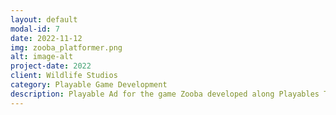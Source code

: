 ```yaml
---
layout: default
modal-id: 7
date: 2022-11-12
img: zooba_platformer.png
alt: image-alt
project-date: 2022
client: Wildlife Studios
category: Playable Game Development
description: Playable Ad for the game Zooba developed along Playables Team at Wildlife Studios. Proprietary engine written in Typescript/WebGL.
---
```

